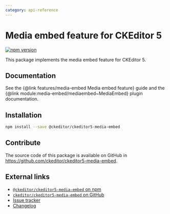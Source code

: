 ```yaml
---
category: api-reference
---
```


# Media embed feature for CKEditor 5

[![npm version](https://badge.fury.io/js/%40ckeditor%2Fckeditor5-media-embed.svg)](https://www.npmjs.com/package/@ckeditor/ckeditor5-media-embed)

This package implements the media embed feature for CKEditor 5.

## Documentation

See the {@link features/media-embed Media embed feature} guide and the {@link module:media-embed/mediaembed~MediaEmbed} plugin documentation.

## Installation

```bash
npm install --save @ckeditor/ckeditor5-media-embed
```

## Contribute

The source code of this package is available on GitHub in https://github.com/ckeditor/ckeditor5-media-embed.

## External links

* [`@ckeditor/ckeditor5-media-embed` on npm](https://www.npmjs.com/package/@ckeditor/ckeditor5-media-embed)
* [`ckeditor/ckeditor5-media-embed` on GitHub](https://github.com/ckeditor/ckeditor5-media-embed)
* [Issue tracker](https://github.com/ckeditor/ckeditor5-media-embed/issues)
* [Changelog](https://github.com/ckeditor/ckeditor5-media-embed/blob/master/CHANGELOG.md)
